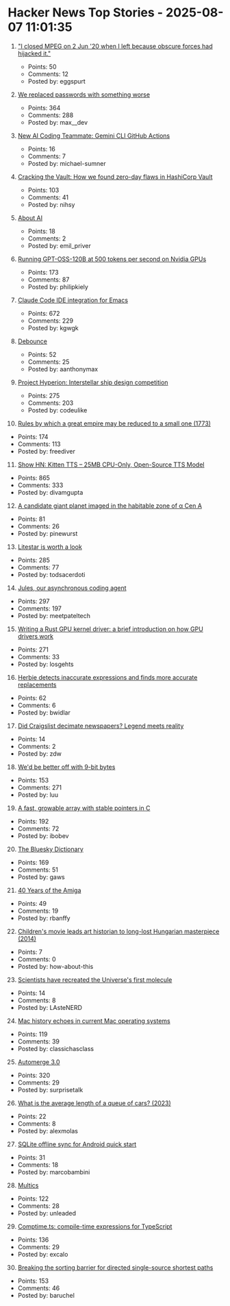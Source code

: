# Hacker News Top Stories - 2025-08-07 11:01:35

1. ["I closed MPEG on 2 Jun '20 when I left because obscure forces had hijacked it."](https://leonardo.chiariglione.org/)
   - Points: 50
   - Comments: 12
   - Posted by: eggspurt

2. [We replaced passwords with something worse](https://blog.danielh.cc/blog/passwords)
   - Points: 364
   - Comments: 288
   - Posted by: max__dev

3. [New AI Coding Teammate: Gemini CLI GitHub Actions](https://blog.google/technology/developers/introducing-gemini-cli-github-actions/)
   - Points: 16
   - Comments: 7
   - Posted by: michael-sumner

4. [Cracking the Vault: How we found zero-day flaws in HashiCorp Vault](https://cyata.ai/blog/cracking-the-vault-how-we-found-zero-day-flaws-in-authentication-identity-and-authorization-in-hashicorp-vault/)
   - Points: 103
   - Comments: 41
   - Posted by: nihsy

5. [About AI](https://priver.dev/blog/ai/about-ai/)
   - Points: 18
   - Comments: 2
   - Posted by: emil_priver

6. [Running GPT-OSS-120B at 500 tokens per second on Nvidia GPUs](https://www.baseten.co/blog/sota-performance-for-gpt-oss-120b-on-nvidia-gpus/)
   - Points: 173
   - Comments: 87
   - Posted by: philipkiely

7. [Claude Code IDE integration for Emacs](https://github.com/manzaltu/claude-code-ide.el)
   - Points: 672
   - Comments: 229
   - Posted by: kgwgk

8. [Debounce](https://developer.mozilla.org/en-US/docs/Glossary/Debounce)
   - Points: 52
   - Comments: 25
   - Posted by: aanthonymax

9. [Project Hyperion: Interstellar ship design competition](https://www.projecthyperion.org)
   - Points: 275
   - Comments: 203
   - Posted by: codeulike

10. [Rules by which a great empire may be reduced to a small one (1773)](https://founders.archives.gov/documents/Franklin/01-20-02-0213)
   - Points: 174
   - Comments: 113
   - Posted by: freediver

11. [Show HN: Kitten TTS – 25MB CPU-Only, Open-Source TTS Model](https://github.com/KittenML/KittenTTS)
   - Points: 865
   - Comments: 333
   - Posted by: divamgupta

12. [A candidate giant planet imaged in the habitable zone of α  Cen A](https://arxiv.org/abs/2508.03814)
   - Points: 81
   - Comments: 26
   - Posted by: pinewurst

13. [Litestar is worth a look](https://www.b-list.org/weblog/2025/aug/06/litestar/)
   - Points: 285
   - Comments: 77
   - Posted by: todsacerdoti

14. [Jules, our asynchronous coding agent](https://blog.google/technology/google-labs/jules-now-available/)
   - Points: 297
   - Comments: 197
   - Posted by: meetpateltech

15. [Writing a Rust GPU kernel driver: a brief introduction on how GPU drivers work](https://www.collabora.com/news-and-blog/blog/2025/08/06/writing-a-rust-gpu-kernel-driver-a-brief-introduction-on-how-gpu-drivers-work/)
   - Points: 271
   - Comments: 33
   - Posted by: losgehts

16. [Herbie detects inaccurate expressions and finds more accurate replacements](https://herbie.uwplse.org/)
   - Points: 62
   - Comments: 6
   - Posted by: bwidlar

17. [Did Craigslist decimate newspapers? Legend meets reality](https://www.poynter.org/business-work/2025/did-craigslist-kill-newspapers-poynter-50/)
   - Points: 14
   - Comments: 2
   - Posted by: zdw

18. [We'd be better off with 9-bit bytes](https://pavpanchekha.com/blog/9bit.html)
   - Points: 153
   - Comments: 271
   - Posted by: luu

19. [A fast, growable array with stable pointers in C](https://danielchasehooper.com/posts/segment_array/)
   - Points: 192
   - Comments: 72
   - Posted by: ibobev

20. [The Bluesky Dictionary](https://www.avibagla.com/blueskydictionary/)
   - Points: 169
   - Comments: 51
   - Posted by: gaws

21. [40 Years of the Amiga](https://www.goto10retro.com/p/40-years-of-the-amiga-from-commodore)
   - Points: 49
   - Comments: 19
   - Posted by: rbanffy

22. [Children's movie leads art historian to long-lost Hungarian masterpiece (2014)](https://www.theguardian.com/world/2014/nov/27/stuart-little-art-historian-long-lost-hungarian-masterpiece)
   - Points: 7
   - Comments: 0
   - Posted by: how-about-this

23. [Scientists have recreated the Universe's first molecule](https://www.sciencedaily.com/releases/2025/08/250803011840.htm)
   - Points: 14
   - Comments: 8
   - Posted by: LAsteNERD

24. [Mac history echoes in current Mac operating systems](http://tenfourfox.blogspot.com/2025/08/mac-history-echoes-in-mac-operating.html)
   - Points: 119
   - Comments: 39
   - Posted by: classichasclass

25. [Automerge 3.0](https://automerge.org/blog/automerge-3/)
   - Points: 320
   - Comments: 29
   - Posted by: surprisetalk

26. [What is the average length of a queue of cars? (2023)](https://e-dorigatti.github.io/math/2023/11/01/queue-length.html)
   - Points: 22
   - Comments: 8
   - Posted by: alexmolas

27. [SQLite offline sync for Android quick start](https://github.com/sqliteai/sqlite-sync/tree/main/examples/android-integration)
   - Points: 31
   - Comments: 18
   - Posted by: marcobambini

28. [Multics](https://www.multicians.org/multics.html)
   - Points: 122
   - Comments: 28
   - Posted by: unleaded

29. [Comptime.ts: compile-time expressions for TypeScript](https://comptime.js.org/)
   - Points: 136
   - Comments: 29
   - Posted by: excalo

30. [Breaking the sorting barrier for directed single-source shortest paths](https://www.quantamagazine.org/new-method-is-the-fastest-way-to-find-the-best-routes-20250806/)
   - Points: 153
   - Comments: 46
   - Posted by: baruchel

